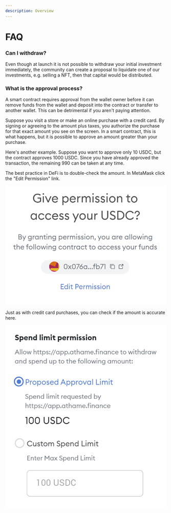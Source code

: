 ```yaml
---
description: Overview
---
```


# FAQ

### Can I withdraw?

Even though at launch it is not possible to withdraw your initial investment immediately, the community can create a proposal to liquidate one of our investments, e.g. selling a NFT, then that capital would be distributed.&#x20;

### What is the approval process?

A smart contract requires approval from the wallet owner before it can remove funds from the wallet and deposit into the contract or transfer to another wallet. This can be detrimental if you aren't paying attention.

Suppose you visit a store or make an online purchase with a credit card. By signing or agreeing to the amount plus taxes, you authorize the purchase for that exact amount you see on the screen. In a smart contract, this is what happens, but it is possible to approve an amount greater than your purchase.

Here's another example. Suppose you want to approve only 10 USDC, but the contract approves 1000 USDC. Since you have already approved the transaction, the remaining 990 can be taken at any time.

The best practice in DeFi is to double-check the amount. In MetaMask click the "Edit Permission" link.

![](.gitbook/assets/image.png)

Just as with credit card purchases, you can check if the amount is accurate here.

![](<.gitbook/assets/image (2).png>)
